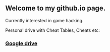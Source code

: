 ## Welcome to my github.io page.

Currently interested in game hacking.

Personal drive with Cheat Tables, Cheats etc:
### [Google drive](https://drive.google.com/drive/folders/1p34JUBkksi6iB1_RuqirkSvtXRHWWsiR?usp=sharing)


